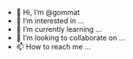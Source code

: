- 👋 Hi, I’m @gommat
- 👀 I’m interested in ...
- 🌱 I’m currently learning ...
- 💞️ I’m looking to collaborate on ...
- 📫 How to reach me ...

<!---
gommat/gommat is a ✨ special ✨ repository because its `README.md` (this file) appears on your GitHub profile.
You can click the Preview link to take a look at your changes.
--->
